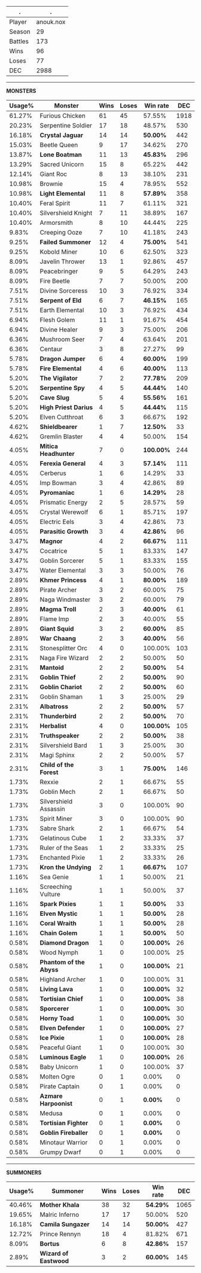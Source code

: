 .|.
|-|-
Player|anouk.nox
Season|29
Battles|173
Wins|96
Loses|77
DEC|2988

---
**MONSTERS**

Usage%|Monster|Wins|Loses|Win rate|DEC|
-|-|-|-|-|-|
61.27%|Furious Chicken|61|45|57.55%|1918|
20.23%|Serpentine Soldier|17|18|48.57%|530|
16.18%|**Crystal Jaguar**|14|14|**50.00%**|442|
15.03%|Beetle Queen|9|17|34.62%|270|
13.87%|**Lone Boatman**|11|13|**45.83%**|296|
13.29%|Sacred Unicorn|15|8|65.22%|442|
12.14%|Giant Roc|8|13|38.10%|231|
10.98%|Brownie|15|4|78.95%|552|
10.98%|**Light Elemental**|11|8|**57.89%**|358|
10.40%|Feral Spirit|11|7|61.11%|321|
10.40%|Silvershield Knight|7|11|38.89%|167|
10.40%|Armorsmith|8|10|44.44%|225|
9.83%|Creeping Ooze|7|10|41.18%|243|
9.25%|**Failed Summoner**|12|4|**75.00%**|541|
9.25%|Kobold Miner|10|6|62.50%|323|
8.09%|Javelin Thrower|13|1|92.86%|457|
8.09%|Peacebringer|9|5|64.29%|243|
8.09%|Fire Beetle|7|7|50.00%|200|
7.51%|Divine Sorceress|10|3|76.92%|334|
7.51%|**Serpent of Eld**|6|7|**46.15%**|165|
7.51%|Earth Elemental|10|3|76.92%|434|
6.94%|Flesh Golem|11|1|91.67%|454|
6.94%|Divine Healer|9|3|75.00%|206|
6.36%|Mushroom Seer|7|4|63.64%|201|
6.36%|Centaur|3|8|27.27%|99|
5.78%|**Dragon Jumper**|6|4|**60.00%**|199|
5.78%|**Fire Elemental**|4|6|**40.00%**|113|
5.20%|**The Vigilator**|7|2|**77.78%**|209|
5.20%|**Serpentine Spy**|4|5|**44.44%**|140|
5.20%|**Cave Slug**|5|4|**55.56%**|161|
5.20%|**High Priest Darius**|4|5|**44.44%**|115|
5.20%|Elven Cutthroat|6|3|66.67%|192|
4.62%|**Shieldbearer**|1|7|**12.50%**|33|
4.62%|Gremlin Blaster|4|4|50.00%|154|
4.05%|**Mitica Headhunter**|7|0|**100.00%**|244|
4.05%|**Ferexia General**|4|3|**57.14%**|111|
4.05%|Cerberus|1|6|14.29%|33|
4.05%|Imp Bowman|3|4|42.86%|89|
4.05%|**Pyromaniac**|1|6|**14.29%**|28|
4.05%|Prismatic Energy|2|5|28.57%|59|
4.05%|Crystal Werewolf|6|1|85.71%|197|
4.05%|Electric Eels|3|4|42.86%|73|
4.05%|**Parasitic Growth**|3|4|**42.86%**|96|
3.47%|**Magnor**|4|2|**66.67%**|111|
3.47%|Cocatrice|5|1|83.33%|147|
3.47%|Goblin Sorcerer|5|1|83.33%|155|
3.47%|Water Elemental|3|3|50.00%|76|
2.89%|**Khmer Princess**|4|1|**80.00%**|189|
2.89%|Pirate Archer|3|2|60.00%|75|
2.89%|Naga Windmaster|3|2|60.00%|79|
2.89%|**Magma Troll**|2|3|**40.00%**|61|
2.89%|Flame Imp|2|3|40.00%|55|
2.89%|**Giant Squid**|3|2|**60.00%**|85|
2.89%|**War Chaang**|2|3|**40.00%**|56|
2.31%|Stonesplitter Orc|4|0|100.00%|103|
2.31%|Naga Fire Wizard|2|2|50.00%|50|
2.31%|**Mantoid**|2|2|**50.00%**|54|
2.31%|**Goblin Thief**|2|2|**50.00%**|90|
2.31%|**Goblin Chariot**|2|2|**50.00%**|60|
2.31%|Goblin Shaman|1|3|25.00%|29|
2.31%|**Albatross**|2|2|**50.00%**|57|
2.31%|**Thunderbird**|2|2|**50.00%**|70|
2.31%|**Herbalist**|4|0|**100.00%**|105|
2.31%|**Truthspeaker**|2|2|**50.00%**|38|
2.31%|Silvershield Bard|1|3|25.00%|30|
2.31%|Magi Sphinx|2|2|50.00%|57|
2.31%|**Child of the Forest**|3|1|**75.00%**|146|
1.73%|Rexxie|2|1|66.67%|55|
1.73%|Goblin Mech|2|1|66.67%|50|
1.73%|Silvershield Assassin|3|0|100.00%|90|
1.73%|Spirit Miner|3|0|100.00%|90|
1.73%|Sabre Shark|2|1|66.67%|54|
1.73%|Gelatinous Cube|1|2|33.33%|37|
1.73%|Ruler of the Seas|1|2|33.33%|25|
1.73%|Enchanted Pixie|1|2|33.33%|26|
1.73%|**Kron the Undying**|2|1|**66.67%**|107|
1.16%|Sea Genie|1|1|50.00%|21|
1.16%|Screeching Vulture|1|1|50.00%|37|
1.16%|**Spark Pixies**|1|1|**50.00%**|33|
1.16%|**Elven Mystic**|1|1|**50.00%**|28|
1.16%|**Coral Wraith**|1|1|**50.00%**|28|
1.16%|**Chain Golem**|1|1|**50.00%**|50|
0.58%|**Diamond Dragon**|1|0|**100.00%**|26|
0.58%|Wood Nymph|1|0|100.00%|25|
0.58%|**Phantom of the Abyss**|1|0|**100.00%**|21|
0.58%|Highland Archer|1|0|100.00%|31|
0.58%|**Living Lava**|1|0|**100.00%**|32|
0.58%|**Tortisian Chief**|1|0|**100.00%**|38|
0.58%|**Sporcerer**|1|0|**100.00%**|30|
0.58%|**Horny Toad**|1|0|**100.00%**|30|
0.58%|**Elven Defender**|1|0|**100.00%**|27|
0.58%|**Ice Pixie**|1|0|**100.00%**|28|
0.58%|Peaceful Giant|1|0|100.00%|30|
0.58%|**Luminous Eagle**|1|0|**100.00%**|26|
0.58%|Baby Unicorn|1|0|100.00%|37|
0.58%|Molten Ogre|0|1|0.00%|0|
0.58%|Pirate Captain|0|1|0.00%|0|
0.58%|**Azmare Harpoonist**|0|1|**0.00%**|0|
0.58%|Medusa|0|1|0.00%|0|
0.58%|**Tortisian Fighter**|0|1|**0.00%**|0|
0.58%|**Goblin Fireballer**|0|1|**0.00%**|0|
0.58%|Minotaur Warrior|0|1|0.00%|0|
0.58%|Grumpy Dwarf|0|1|0.00%|0|

---
**SUMMONERS**

Usage%|Summoner|Wins|Loses|Win rate|DEC|
-|-|-|-|-|-|
40.46%|**Mother Khala**|38|32|**54.29%**|1065|
19.65%|Malric Inferno|17|17|50.00%|520|
16.18%|**Camila Sungazer**|14|14|**50.00%**|427|
12.72%|Prince Rennyn|18|4|81.82%|671|
8.09%|**Bortus**|6|8|**42.86%**|157|
2.89%|**Wizard of Eastwood**|3|2|**60.00%**|145|
